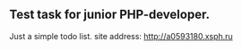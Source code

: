 ## Test task for junior PHP-developer.

Just a simple todo list.
site address: http://a0593180.xsph.ru
